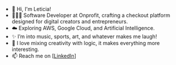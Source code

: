 * 👋 Hi, I'm Leticia!
* 👩🏻‍💻 Software Developer at Onprofit, crafting a checkout platform designed for digital creators and entrepreneurs.
* ☁️ Exploring AWS, Google Cloud, and Artificial Intelligence.
* ✨ I’m into music, sports, art, and whatever makes me laugh!
* 🚀 I love mixing creativity with logic, it makes everything more interesting.
* 📫 Reach me on [[LinkedIn](https://www.linkedin.com/in/leticia-m-lopes/)]
